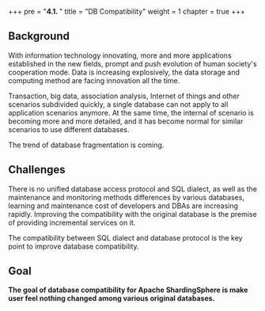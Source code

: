 +++
pre = "<b>4.1. </b>"
title = "DB Compatibility"
weight = 1
chapter = true
+++

## Background

With information technology innovating, more and more applications established in the new fields, prompt and push evolution of human society's cooperation mode.
Data is increasing explosively, the data storage and computing method are facing innovation all the time.

Transaction, big data, association analysis, Internet of things and other scenarios subdivided quickly, a single database can not apply to all application scenarios anymore.
At the same time, the internal of scenario is becoming more and more detailed, and it has become normal for similar scenarios to use different databases.

The trend of database fragmentation is coming.

## Challenges

There is no unified database access protocol and SQL dialect, 
as well as the maintenance and monitoring methods differences by various databases, 
learning and maintenance cost of developers and DBAs are increasing rapidly.
Improving the compatibility with the original database is the premise of providing incremental services on it.

The compatibility between SQL dialect and database protocol is the key point to improve database compatibility.

## Goal

**The goal of database compatibility for Apache ShardingSphere is make user feel nothing changed among various original databases.**
